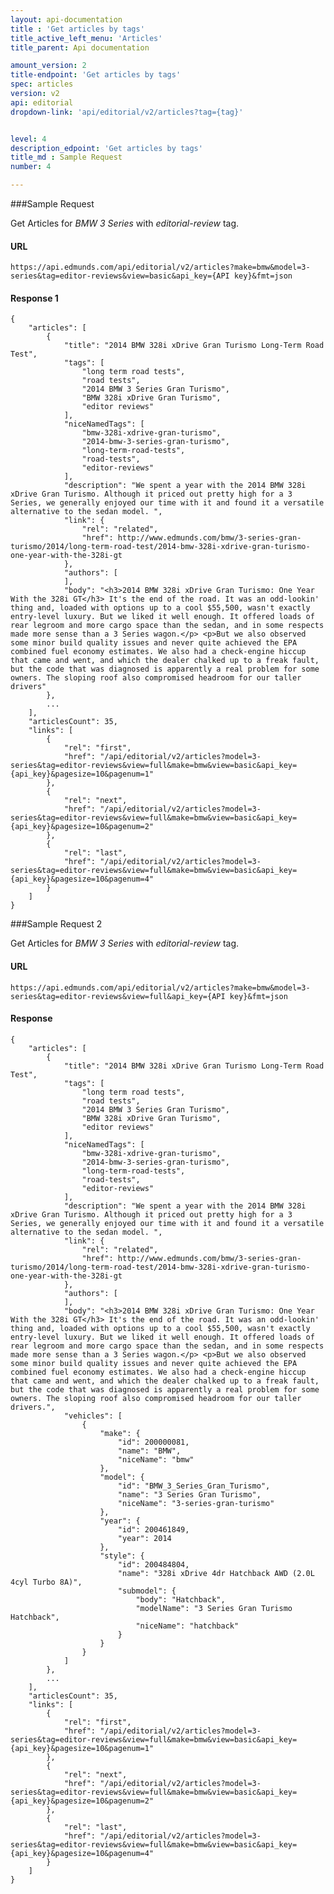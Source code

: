 ```yaml
---
layout: api-documentation
title : 'Get articles by tags'
title_active_left_menu: 'Articles'
title_parent: Api documentation

amount_version: 2
title-endpoint: 'Get articles by tags'
spec: articles
version: v2
api: editorial
dropdown-link: 'api/editorial/v2/articles?tag={tag}'


level: 4
description_edpoint: 'Get articles by tags'
title_md : Sample Request
number: 4

---
```


###Sample Request

Get Articles for *BMW 3 Series* with *editorial-review* tag.

#### URL

    https://api.edmunds.com/api/editorial/v2/articles?make=bmw&model=3-series&tag=editor-reviews&view=basic&api_key={API key}&fmt=json

#### Response 1

    {
        "articles": [
            {
                "title": "2014 BMW 328i xDrive Gran Turismo Long-Term Road Test",
                "tags": [
                    "long term road tests",
                    "road tests",
                    "2014 BMW 3 Series Gran Turismo",
                    "BMW 328i xDrive Gran Turismo",
                    "editor reviews"
                ],
                "niceNamedTags": [
                    "bmw-328i-xdrive-gran-turismo",
                    "2014-bmw-3-series-gran-turismo",
                    "long-term-road-tests",
                    "road-tests",
                    "editor-reviews"
                ],
                "description": "We spent a year with the 2014 BMW 328i xDrive Gran Turismo. Although it priced out pretty high for a 3 Series, we generally enjoyed our time with it and found it a versatile alternative to the sedan model. ",
                "link": {
                    "rel": "related",
                    "href": http://www.edmunds.com/bmw/3-series-gran-turismo/2014/long-term-road-test/2014-bmw-328i-xdrive-gran-turismo-one-year-with-the-328i-gt
                },
                "authors": [
                ],
                "body": "<h3>2014 BMW 328i xDrive Gran Turismo: One Year With the 328i GT</h3> It's the end of the road. It was an odd-lookin' thing and, loaded with options up to a cool $55,500, wasn't exactly entry-level luxury. But we liked it well enough. It offered loads of rear legroom and more cargo space than the sedan, and in some respects made more sense than a 3 Series wagon.</p> <p>But we also observed some minor build quality issues and never quite achieved the EPA combined fuel economy estimates. We also had a check-engine hiccup that came and went, and which the dealer chalked up to a freak fault, but the code that was diagnosed is apparently a real problem for some owners. The sloping roof also compromised headroom for our taller drivers"
            },
            ...
        ],
        "articlesCount": 35,
        "links": [
            {
                "rel": "first",
                "href": "/api/editorial/v2/articles?model=3-series&tag=editor-reviews&view=full&make=bmw&view=basic&api_key={api_key}&pagesize=10&pagenum=1"
            },
            {
                "rel": "next",
                "href": "/api/editorial/v2/articles?model=3-series&tag=editor-reviews&view=full&make=bmw&view=basic&api_key={api_key}&pagesize=10&pagenum=2"
            },
            {
                "rel": "last",
                "href": "/api/editorial/v2/articles?model=3-series&tag=editor-reviews&view=full&make=bmw&view=basic&api_key={api_key}&pagesize=10&pagenum=4"
            }
        ]
    }
    
###Sample Request 2

Get Articles for *BMW 3 Series* with *editorial-review* tag.

#### URL

    https://api.edmunds.com/api/editorial/v2/articles?make=bmw&model=3-series&tag=editor-reviews&view=full&api_key={API key}&fmt=json

#### Response

    {
        "articles": [
            {
                "title": "2014 BMW 328i xDrive Gran Turismo Long-Term Road Test",
                "tags": [
                    "long term road tests",
                    "road tests",
                    "2014 BMW 3 Series Gran Turismo",
                    "BMW 328i xDrive Gran Turismo",
                    "editor reviews"
                ],
                "niceNamedTags": [
                    "bmw-328i-xdrive-gran-turismo",
                    "2014-bmw-3-series-gran-turismo",
                    "long-term-road-tests",
                    "road-tests",
                    "editor-reviews"
                ],
                "description": "We spent a year with the 2014 BMW 328i xDrive Gran Turismo. Although it priced out pretty high for a 3 Series, we generally enjoyed our time with it and found it a versatile alternative to the sedan model. ",
                "link": {
                    "rel": "related",
                    "href": http://www.edmunds.com/bmw/3-series-gran-turismo/2014/long-term-road-test/2014-bmw-328i-xdrive-gran-turismo-one-year-with-the-328i-gt
                },
                "authors": [
                ],
                "body": "<h3>2014 BMW 328i xDrive Gran Turismo: One Year With the 328i GT</h3> It's the end of the road. It was an odd-lookin' thing and, loaded with options up to a cool $55,500, wasn't exactly entry-level luxury. But we liked it well enough. It offered loads of rear legroom and more cargo space than the sedan, and in some respects made more sense than a 3 Series wagon.</p> <p>But we also observed some minor build quality issues and never quite achieved the EPA combined fuel economy estimates. We also had a check-engine hiccup that came and went, and which the dealer chalked up to a freak fault, but the code that was diagnosed is apparently a real problem for some owners. The sloping roof also compromised headroom for our taller drivers.",
                "vehicles": [
                    {
                        "make": {
                            "id": 200000081,
                            "name": "BMW",
                            "niceName": "bmw"
                        },
                        "model": {
                            "id": "BMW_3_Series_Gran_Turismo",
                            "name": "3 Series Gran Turismo",
                            "niceName": "3-series-gran-turismo"
                        },
                        "year": {
                            "id": 200461849,
                            "year": 2014
                        },
                        "style": {
                            "id": 200484804,
                            "name": "328i xDrive 4dr Hatchback AWD (2.0L 4cyl Turbo 8A)",
                            "submodel": {
                                "body": "Hatchback",
                                "modelName": "3 Series Gran Turismo Hatchback",
                                "niceName": "hatchback"
                            }
                        }
                    }
                ]
            },
            ...
        ],
        "articlesCount": 35,
        "links": [
            {
                "rel": "first",
                "href": "/api/editorial/v2/articles?model=3-series&tag=editor-reviews&view=full&make=bmw&view=basic&api_key={api_key}&pagesize=10&pagenum=1"
            },
            {
                "rel": "next",
                "href": "/api/editorial/v2/articles?model=3-series&tag=editor-reviews&view=full&make=bmw&view=basic&api_key={api_key}&pagesize=10&pagenum=2"
            },
            {
                "rel": "last",
                "href": "/api/editorial/v2/articles?model=3-series&tag=editor-reviews&view=full&make=bmw&view=basic&api_key={api_key}&pagesize=10&pagenum=4"
            }
        ]
    }
